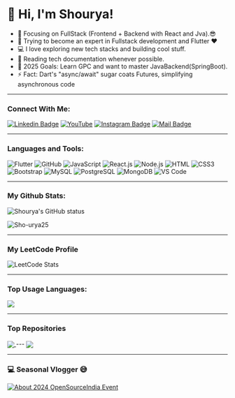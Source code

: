 # 👋 Hi, I'm Shourya!

<!-- ![](https://komarev.com/ghpvc/?username=Sho-urya25&color=brightgreen) -->

- 🔭 Focusing on FullStack (Frontend + Backend with React and Jva).😎
- 🌱 Trying to become an expert in Fullstack development and Flutter ❤
- 💻 I love exploring new tech stacks and building cool stuff.
- 📰 Reading tech documentation whenever possible.
- 🥅 2025 Goals: Learn GPC and want to master JavaBackend(SpringBoot).
- ⚡ Fact: Dart's "async/await" sugar coats Futures, simplifying asynchronous code

---

### Connect With Me:

[![Linkedin Badge](https://img.shields.io/badge/LinkedIn-0077B5?style=for-the-badge&logo=linkedin&logoColor=white)](https://www.linkedin.com/in/spandey25/)
[![YouTube](https://img.shields.io/badge/YouTube-%23FF0000.svg?style=for-the-badge&logo=YouTube&logoColor=white)](https://www.youtube.com/@ShouryaPandey-j1y)
[![Instagram Badge](https://img.shields.io/badge/Instagram-E4405F?style=for-the-badge&logo=instagram&logoColor=white)](https://www.instagram.com/shouryap25?igsh=N29tZXZuZ3JlcWdj/)
[![Mail Badge](https://img.shields.io/badge/Gmail-D14836?style=for-the-badge&logo=gmail&logoColor=white)](mailto:shouryapandeymain25@gmail.com)

---

### Languages and Tools:

![Flutter](https://img.shields.io/badge/Flutter-%2302569B.svg?style=for-the-badge&logo=Flutter&logoColor=white)
![GitHub](https://img.shields.io/badge/github-%23121011.svg?style=for-the-badge&logo=github&logoColor=white)
![JavaScript](https://img.shields.io/badge/JavaScript-F7DF1E?style=flat-square&logo=javascript&logoColor=black)
![React.js](https://img.shields.io/badge/React.js-0081CB?style=flat-square&logo=react&logoColor=61DAFB)
![Node.js](https://img.shields.io/badge/Node.js-43853D?style=flat-square&logo=node.js&logoColor=white)
![HTML](https://img.shields.io/badge/HTML5-E34F26?style=flat-square&logo=html5&logoColor=white)
![CSS3](https://img.shields.io/badge/CSS3-1572B6?style=flat-square&logo=css3&logoColor=white)
![Bootstrap](https://img.shields.io/badge/Bootstrap-563D7C?style=flat-square&logo=bootstrap&logoColor=white)
![MySQL](https://img.shields.io/badge/MySQL-005C84?style=flat-square&logo=mysql&logoColor=white)
![PostgreSQL](https://img.shields.io/badge/PostgreSQL-31658D?style=flastic&logo=PostgreSQL&logoColor=white)
![MongoDB](https://img.shields.io/badge/MongoDB-F7F7F7?style=flat-square&logo=mongodb&logoColor=49A248)
![VS Code](https://img.shields.io/badge/VisualStudio-2C2B30?style=flastic&logo=VisualStudioCode&logoColor=007ACC)

---

### My Github Stats:

<p>
  <img align="center" src="https://github-readme-stats.vercel.app/api?username=Sho-urya25&show_icons=true&theme=algolia" alt="Shourya's GitHub status" />
</p>
<p>
  <img align="center" src="https://github-readme-streak-stats.herokuapp.com/?user=Sho-urya25&theme=algolia" alt="Sho-urya25" />
</p>

---

### My LeetCode Profile

![LeetCode Stats](https://leetcard.jacoblin.cool/ShouryaP_25?theme=dark&font=Baloo%20Paaji%202)

---

### Top Usage Languages:

<img align="center" src="https://github-readme-stats.vercel.app/api/top-langs/?username=Sho-urya25&layout=compact&theme=algolia&hide_border=true&&langs_count=10" />

---

### Top Repositories

<a href="https://github.com/Sho-urya25/PDFMaker">
  <img align="center" src="https://github-readme-stats.vercel.app/api/pin/?username=Sho-urya25&repo=PDFMaker&theme=algolia" />
</a>
---
<a href="https://github.com/Sho-urya25/FlutterWeatherApp">
  <img align="center" src="https://github-readme-stats.vercel.app/api/pin/?username=Sho-urya25&repo=FlutterWeatherApp&theme=algolia" />
</a>

---

### 💻 Seasonal Vlogger 😅

<!-- YouTube video cards from https://github.com/DenverCoder1/github-readme-youtube-cards -->
<!-- If you want to display the latest videos, then simply follow the instructions in the above repo. -->
<!-- If you however want to select which videos display, then you can manually generate the video link by changing the below parameters in angle brackets. -->
<!-- https://ytcards.demolab.com/?id=<video ID>&title=<video+title>&lang=en&timestamp=<video publish date in Unix time format>&background_color=%230d1117&title_color=%23ffffff&stats_color=%23dedede&max_title_lines=1&width=250&border_radius=5&duration=<video duration in seconds> "<video title>") -->

[![About 2024 OpenSourceIndia Event](https://ytcards.demolab.com/?id=dL0LJcxYMa8&title=About+2024+OpenSourceIndia+Event&lang=en&timestamp=1729700362&background_color=%230d1117&title_color=%23ffffff&stats_color=%23dedede&max_title_lines=1&width=250&border_radius=5&duration=436 "About 2024 OpenSourceIndia Event")](https://youtu.be/dL0LJcxYMa8?si=5_PDFwGLcf80zNZY)
